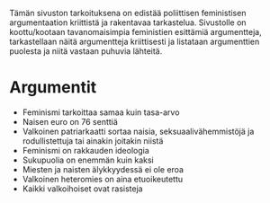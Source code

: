 Tämän sivuston tarkoituksena on edistää poliittisen feministisen
argumentaation kriittistä ja rakentavaa tarkastelua. Sivustolle on
koottu/kootaan tavanomaisimpia feministien esittämiä argumentteja,
tarkastellaan näitä argumentteja kriittisesti ja listataan argumenttien
puolesta ja niitä vastaan puhuvia lähteitä.

# Argumentit

- Feminismi tarkoittaa samaa kuin tasa-arvo
- Naisen euro on 76 senttiä
- Valkoinen patriarkaatti sortaa naisia, seksuaalivähemmistöjä ja
  rodullistettuja tai ainakin joitakin niistä
- Feminismi on rakkauden ideologia
- Sukupuolia on enemmän kuin kaksi
- Miesten ja naisten älykkyydessä ei ole eroa
- Valkoinen heteromies on aina etuoikeutettu
- Kaikki valkoihoiset ovat rasisteja

